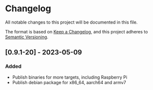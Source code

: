 # Changelog

All notable changes to this project will be documented in this file.

The format is based on [Keep a Changelog](https://keepachangelog.com/en/1.0.0/),
and this project adheres to [Semantic Versioning](https://semver.org/spec/v2.0.0.html).


## [0.9.1-20] - 2023-05-09

### Added

- Publish binaries for more targets, including Raspberry Pi
- Publish debian package for x86_64, aarch64 and armv7
